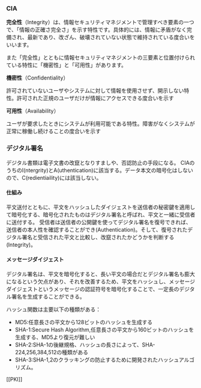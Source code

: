 
### CIA
**完全性**（Integrity）は、情報セキュリティマネジメントで管理すべき要素の一つで、「情報の正確さ完全さ」を示す特性です。具体的には、情報に矛盾がなく完備され、最新であり、改ざん、破壊されていない状態で維持されている度合いをいいます。  
  
また「完全性」とともに情報セキュリティマネジメントの三要素と位置付けられている特性に「機密性」と「可用性」があります。

**機密性**（Confidentiality）

許可されていないユーザやシステムに対して情報を使用させず、開示しない特性。許可された正規のユーザだけが情報にアクセスできる度合いを示す

**可用性**（Availability）

ユーザが要求したときにシステムが利用可能である特性。障害がなくシステムが正常に稼働し続けることの度合いを示す

### デジタル署名
デジタル書類は電子文書の改竄となりすましや、否認防止の手段になる。
CIAのうちのI(ntergrity)とA(uthentication)に該当する。データ本文の暗号化はしないので、C(redientiaility)には該当しない。
#### 仕組み
平文送付とともに、平文をハッシュしたダイジェストを送信者の秘密鍵を適用して暗号化する、暗号化されたものはデジタル署名と呼ばれ、平文と一緒に受信者に送付する。
受信者は送信者の公開鍵を使ってデジタル署名を復号できれば、送信者の本人性を確認することができ(Authentication)。そして、復号されたデジタル署名と受信された平文と比較し、改竄されたかどうかを判断する(Integrity)。

#### メッセージダイジェスト
デジタル署名は、平文を暗号化すると、長い平文の場合だとデジタル署名も膨大になるという欠点があり、それを改善するため、平文をハッシュし、メッセージダイジェストというメッセージの認証符号を暗号化することで、一定長のデジタル署名を生成することができる。

ハッシュ関数は主要以下の種類がある：
- MD5:任意長さの平文から128ビットのハッシュを生成する
- SHA-1:Secure Hash Algorithm,任意長さの平文から160ビットのハッシュを生成する、MD5より復元が難しい
- SHA-2:SHA-1の後継規格、ハッシュの長さによって、SHA-224,256,384,512の種類がある
- SHA-3:SHA-1,2のクラッキングの防止するために開発されたハッシュアルゴリズム。

[[PKI]]